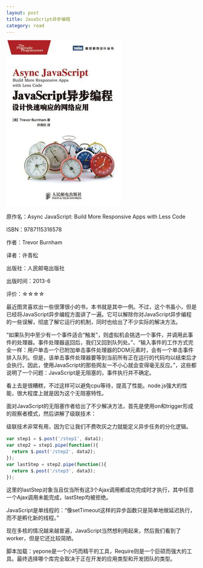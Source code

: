 ```yaml
---
layout: post
title: JavaScript异步编程
category: read
---
```

<img class="cover" src="/images/2013/12/9787115316578.jpg" />

原作名：Async JavaScript: Build More Responsive Apps with Less Code

ISBN：9787115316578

作者：Trevor Burnham  

译者：许青松 

出版社：人民邮电出版社

出版时间：2013-6

评价：☆☆☆☆

最近图灵喜欢出一些很薄很小的书，本书就是其中一例。不过，这个书虽小，但是已经将JavaScript异步编程方面讲了一遍。它可以解除你对JavaScript异步编程的一些误解，彻底了解它运行的机制，同时也给出了不少实际的解决方法。

“如果队列中至少有一个事件适合“触发”，则虚拟机会挑选一个事件，并调用此事件的处理器。事件处理器返回后，我们又回到队列处。”、“输入事件的工作方式完全一样：用户单击一个已附加单击事件处理器的DOM元素时，会有一个单击事件排入队列。但是，该单击事件处理器要等到当前所有正在运行的代码均以结束后才会执行。因此，使用JavaScript的那些网友一不小心就会变得毫无反应。”，这些都说明了一个问题：JavaScript是无阻塞的，事件执行并不确定。

看上去是很糟糕，不过这样可以避免cpu等待，提高了性能。node.js强大的性能，很大程度上就是因为这个无阻塞特性。 

面对JavaScript的无阻塞作者给出了不少解决方法，首先是使用on和trigger形成的观察者模式，然后讲解了级联技术：

级联技术非常有用，因为它让我们不费吹灰之力就能定义异步任务的分化逻辑。

```javascript
var step1 = $.post('/step1', data1);
var step2 = step1.pipe(function(){
  return $.post('/step2', data2);
});
var lastStep = step2.pipe(function(){
  return $.post('/step3', data3);
});
```

这里的lastStep对象当且仅当所有这3个Ajax调用都成功完成时才执行，其中任意一个Ajax调用未能完成，lastStep均被拒绝。

JavaScript是单线程的：“像setTimeout这样的异步函数只是简单地做延迟执行，而不是孵化新的线程。”

现在多核的情况越来越普遍，JavaScript当然想利用起来，然后我们看到了worker，但是它还比较简陋。

脚本加载：yepone是一个小巧而精干的工具，Require则是一个巨硕而强大的工具。最终选择哪个库完全取决于正在开发的应用类型和开发团队的类型。